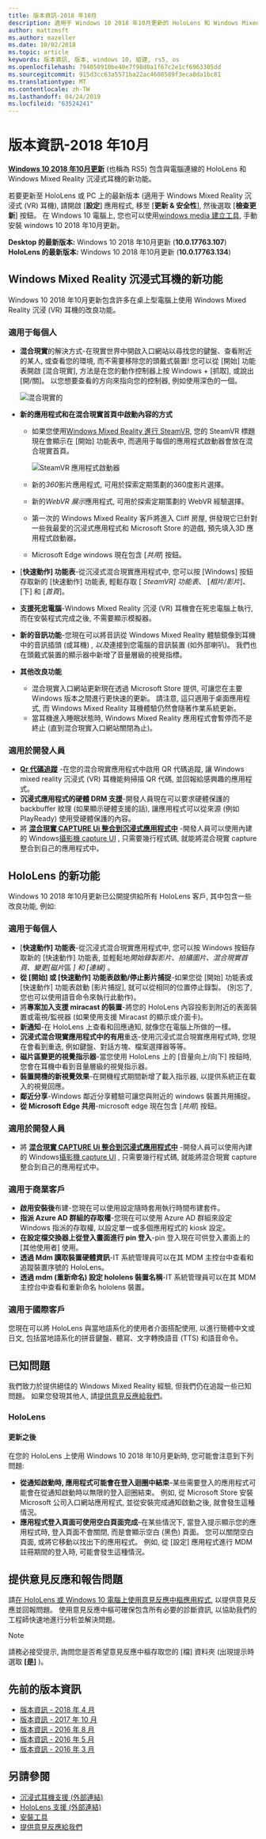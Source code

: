 ```yaml
---
title: 版本資訊-2018 年10月
description: 適用于 Windows 10 2018 年10月更新的 HoloLens 和 Windows Mixed Reality 版本資訊 (也稱為 RS5)。
author: mattzmsft
ms.author: mazeller
ms.date: 10/02/2018
ms.topic: article
keywords: 版本資訊, 版本, windows 10, 組建, rs5, os
ms.openlocfilehash: 794050910be40e7f98d0a1f67c2e1cf6963305dd
ms.sourcegitcommit: 915d3cc63a5571ba22ac4608589f3eca8da1bc81
ms.translationtype: MT
ms.contentlocale: zh-TW
ms.lasthandoff: 04/24/2019
ms.locfileid: "63524241"
---
```

# <a name="release-notes---october-2018"></a>版本資訊-2018 年10月

**[Windows 10 2018 年10月更新](https://blogs.windows.com/windowsexperience/2018/10/02/find-out-whats-new-in-windows-and-office-in-october/)** (也稱為 RS5) 包含與電腦連線的 HoloLens 和 Windows Mixed Reality 沉浸式耳機的新功能。 

若要更新至 HoloLens 或 PC 上的最新版本 (適用于 Windows Mixed Reality 沉浸式 (VR) 耳機), 請開啟 [**設定**] 應用程式, 移至 [**更新 & 安全性**], 然後選取 [**檢查更新**] 按鈕。 在 Windows 10 電腦上, 您也可以使用[windows media 建立工具](https://www.microsoft.com/software-download/windows10), 手動安裝 windows 10 2018 年10月更新。

**Desktop 的最新版本:** Windows 10 2018 年10月更新 (**10.0.17763.107**)<br>
**HoloLens 的最新版本:** Windows 10 2018 年10月更新 (**10.0.17763.134**)<br>

## <a name="new-features-for-windows-mixed-reality-immersive-headsets"></a>Windows Mixed Reality 沉浸式耳機的新功能

Windows 10 2018 年10月更新包含許多在桌上型電腦上使用 Windows Mixed Reality 沉浸 (VR) 耳機的改良功能。

### <a name="for-everyone"></a>適用于每個人

* **混合現實**的解決方式-在現實世界中開啟入口網站以尋找您的鍵盤、查看附近的某人, 或查看您的環境, 而不需要移除您的頭戴式裝置! 您可以從 [開始] 功能表開啟 [混合現實], 方法是在您的動作控制器上按 Windows + [抓取], 或說出 [開/關]。 以您想要查看的方向來指向您的控制器, 例如使用深色的一個。

    ![混合現實的](images/mr-flashlight.png)

* **新的應用程式和在混合現實首頁中啟動內容的方式**
    * 如果您使用[Windows Mixed Reality 進行 SteamVR](https://docs.microsoft.com/windows/mixed-reality/enthusiast-guide/using-steamvr-with-windows-mixed-reality), 您的 SteamVR 標題現在會顯示在 [開始] 功能表中, 而適用于每個的應用程式啟動器會放在混合現實首頁。
    
        ![SteamVR 應用程式啟動器](images/steamvr-launchers.png)
        
    * 新的*360*影片應用程式, 可用於探索定期策劃的360度影片選擇。
    * 新的*WebVR 展示*應用程式, 可用於探索定期策劃的 WebVR 經驗選擇。
    * 第一次的 Windows Mixed Reality 客戶將進入 Cliff 房屋, 併發現它已針對一些我最愛的沉浸式應用程式和 Microsoft Store 的遊戲, 預先填入3D 應用程式啟動器。
    * Microsoft Edge windows 現在包含 [*共用*] 按鈕。
* [**快速動作] 功能表**-從沉浸式混合現實應用程式中, 您可以按 [Windows] 按鈕存取新的 [快速動作] 功能表, 輕鬆存取 [ *SteamVR] 功能表*、 [*相片/影片*]、[下] 和 [*首頁*]。
* **支援死忠電腦**-Windows Mixed Reality 沉浸 (VR) 耳機會在死忠電腦上執行, 而在安裝程式完成之後, 不需要顯示模擬器。
* **新的音訊功能**-您現在可以將音訊從 Windows Mixed Reality 體驗鏡像到耳機中的音訊插頭 (或耳機) *, 以及*連接到您電腦的音訊裝置 (如外部喇叭)。 我們也在頭戴式裝置的顯示器中新增了音量層級的視覺指標。
* **其他改良功能**
    * 混合現實入口網站更新現在透過 Microsoft Store 提供, 可讓您在主要 Windows 版本之間進行更快速的更新。 請注意, 這只適用于桌面應用程式, 而 Windows Mixed Reality 耳機體驗仍然會隨著作業系統更新。 
    * 當耳機進入睡眠狀態時, Windows Mixed Reality 應用程式會暫停而不是終止 (直到混合現實入口網站關閉為止)。
    
### <a name="for-developers"></a>適用於開發人員

* **[Qr 代碼追蹤](qr-code-tracking.md)** -在您的混合現實應用程式中啟用 QR 代碼追蹤, 讓 Windows mixed reality 沉浸式 (VR) 耳機能夠掃描 QR 代碼, 並回報給感興趣的應用程式。
* **沉浸式應用程式的硬體 DRM 支援**-開發人員現在可以要求硬體保護的 backbuffer 紋理 (如果顯示硬體支援的話), 讓應用程式可以從來源 (例如 PlayReady) 使用受硬體保護的內容。
* 將 **[混合現實 CAPTURE Ui 整合到沉浸式應用程式中](mixed-reality-capture-for-developers.md#integrating-mrc-functionality-from-within-your-app)** -開發人員可以使用內建的 Windows[攝影機 capture UI](https://docs.microsoft.com/windows/uwp/audio-video-camera/capture-photos-and-video-with-cameracaptureui) , 只需要幾行程式碼, 就能將混合現實 capture 整合到自己的應用程式中。

## <a name="new-features-for-hololens"></a>HoloLens 的新功能

Windows 10 2018 年10月更新已公開提供給所有 HoloLens 客戶, 其中包含一些改良功能, 例如:

### <a name="for-everyone"></a>適用于每個人

* [**快速動作] 功能表**-從沉浸式混合現實應用程式中, 您可以按 Windows 按鈕存取新的 [快速動作] 功能表, 並輕鬆地*開始錄製影片*、*拍攝圖片*、*混合現實首頁*、*變更[磁片*區 *] 和 [連線]* 。
* **從 [開始] 或 [快速動作] 功能表啟動/停止影片捕捉**-如果您從 [開始] 功能表或 [快速動作] 功能表啟動 [影片捕捉], 就可以從相同的位置停止錄製。 (別忘了, 您也可以使用語音命令來執行此動作)。
* 將**專案加入支援 miracast 的裝置**-將您的 HoloLens 內容投影到附近的表面裝置或電視/監視器 (如果使用支援 Miracast 的顯示或介面卡)。
* **新通知**-在 HoloLens 上查看和回應通知, 就像您在電腦上所做的一樣。  
* **沉浸式混合現實應用程式中的有用**重迭-使用沉浸式混合現實應用程式時, 您現在會看到重迭, 例如鍵盤、對話方塊、檔案選擇器等等。
* **磁片區變更的視覺指示器**-當您使用 HoloLens 上的 [音量向上/向下] 按鈕時, 您會在耳機中看到音量層級的視覺指示器。
* **裝置開機的新視覺效果**-在開機程式期間新增了載入指示器, 以提供系統正在載入的視覺回應。
* **鄰近分享**-Windows 鄰近分享體驗可讓您與附近的 windows 裝置共用捕捉。  
* **從 Microsoft Edge 共用**-microsoft edge 現在包含 [*共用*] 按鈕。 

### <a name="for-developers"></a>適用於開發人員

* 將 **[混合現實 CAPTURE Ui 整合到沉浸式應用程式中](mixed-reality-capture-for-developers.md#integrating-mrc-functionality-from-within-your-app)** -開發人員可以使用內建的 Windows[攝影機 capture UI](https://docs.microsoft.com/windows/uwp/audio-video-camera/capture-photos-and-video-with-cameracaptureui) , 只需要幾行程式碼, 就能將混合現實 capture 整合到自己的應用程式中。

### <a name="for-commercial-customers"></a>適用于商業客戶

* **啟用安裝後**布建-您現在可以使用設定隨時套用執行時間布建套件。
* **指派 Azure AD 群組的存取權**-您現在可以使用 Azure AD 群組來設定 Windows 指派的存取權, 以設定單一或多個應用程式的 kiosk 設定。
* **在設定檔交換器上從登入畫面進行 pin 登入**-pin 登入現在可供登入畫面上的 [其他使用者] 使用。 
* **透過 Mdm 讀取裝置硬體資訊**-IT 系統管理員可以在其 MDM 主控台中查看和追蹤裝置序號的 HoloLens。
* **透過 mdm (重新命名) 設定 hololens 裝置名稱**-IT 系統管理員可以在其 MDM 主控台中查看和重新命名 hololens 裝置。

### <a name="for-international-customers"></a>適用于國際客戶

您現在可以將 HoloLens 與當地語系化的使用者介面搭配使用, 以進行簡體中文或日文, 包括當地語系化的拼音鍵盤、聽寫、文字轉換語音 (TTS) 和語音命令。

## <a name="known-issues"></a>已知問題

我們致力於提供絕佳的 Windows Mixed Reality 經驗, 但我們仍在追蹤一些已知問題。 如果您發現其他人, 請[提供意見反應給我們](https://docs.microsoft.com/windows/mixed-reality/give-us-feedback)。

### <a name="hololens"></a>HoloLens
 
#### <a name="after-update"></a>更新之後
在您的 HoloLens 上使用 Windows 10 2018 年10月更新時, 您可能會注意到下列問題:
* **從通知啟動時, 應用程式可能會在登入迴圈中結束**–某些需要登入的應用程式可能會在從通知啟動時以無限的登入迴圈結束。 例如, 從 Microsoft Store 安裝 Microsoft 公司入口網站應用程式, 並從安裝完成通知啟動之後, 就會發生這種情況。
* **應用程式登入頁面可使用空白頁面完成**–在某些情況下, 當登入提示顯示您的應用程式時, 登入頁面不會關閉, 而是會顯示空白 (黑色) 頁面。 您可以關閉空白頁面, 或將它移動以找出下的應用程式。 例如, 從 [設定] 應用程式進行 MDM 註冊期間的登入時, 可能會發生這種情況。 

## <a name="provide-feedback-and-report-issues"></a>提供意見反應和報告問題

請[在 HoloLens 或 Windows 10 電腦上使用意見反應中樞應用程式](give-us-feedback.md), 以提供意見反應並回報問題。 使用意見反應中樞可確保包含所有必要的診斷資訊, 以協助我們的工程師快速地進行分析並解決問題。

>[!NOTE]
>請務必接受提示, 詢問您是否希望意見反應中樞存取您的 [檔] 資料夾 (出現提示時選取 **[是]** )。

## <a name="prior-release-notes"></a>先前的版本資訊

* [版本資訊 - 2018 年 4 月](release-notes-april-2018.md)
* [版本資訊 - 2017 年 10 月](release-notes-october-2017.md)
* [版本資訊 - 2016 年 8 月](release-notes-august-2016.md)
* [版本資訊 - 2016 年 5 月](release-notes-may-2016.md)
* [版本資訊 - 2016 年 3 月](release-notes-march-2016.md)

## <a name="see-also"></a>另請參閱
* [沉浸式耳機支援 (外部連結)](https://docs.microsoft.com/windows/mixed-reality/enthusiast-guide/troubleshooting-windows-mixed-reality)
* [HoloLens 支援 (外部連結)](https://support.microsoft.com/products/hololens)
* [安裝工具](install-the-tools.md)
* [提供意見反應給我們](give-us-feedback.md)

